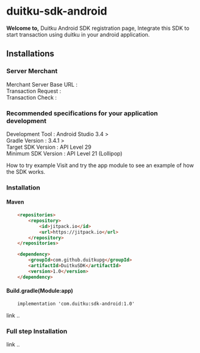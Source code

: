 <h1>duitku-sdk-android</h1>
<b>Welcome to,</b> Duitku Android SDK registration page, Integrate this SDK to start transaction using duitku in your android application.

<h2>Installations</h2>

<h3>Server Merchant</h3>

<label>Merchant Server Base URL  :</label><br/>
<label>Transaction Request       :</label><br/>
<label>Transaction Check         :</label><br/>

<h3>Recommended specifications for your application development</h3>

Development Tool       		 : Android Studio 3.4 > </label><br/>
Gradle Version         		 : 3.4.1 > </label><br/>
Target SDK Version     		 : API Level 29 </label><br/>
Minimum SDK Version   		 : API Level 21 (Lollipop) </label><br/>



How to try example
Visit and try the app module to see an example of how the SDK works.



<h3>Installation</h3>

<h4>Maven</h4>

```html
	<repositories> 
		<repository>
		    <id>jitpack.io</id>
		    <url>https://jitpack.io</url>
		</repository>
	</repositories>
```

```html
	<dependency>
	    <groupId>com.github.duitkupg</groupId>
	    <artifactId>DuitkuSDK</artifactId>
	    <version>1.0</version>
	</dependency>
```

<h4>Build.gradle(Module:app)</h4>

```html
	implementation 'com.duitku:sdk-android:1.0'
```


link ..



<h3>Full step Installation </h3>
link ..

